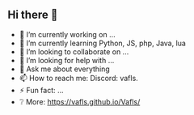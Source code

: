 ## Hi there 👋

- 🔭 I’m currently working on ...
- 🌱 I’m currently learning Python, JS, php, Java, lua
- 👯 I’m looking to collaborate on ...
- 🤔 I’m looking for help with ...
- 💬 Ask me about everything
- 📫 How to reach me: Discord: vafls.
- ⚡ Fun fact: ...
- ❔ More: https://vafls.github.io/Vafls/
